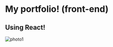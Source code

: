 # My portfolio! (front-end)
## Using React!

![photo1](https://github.com/musicianrpr/My-Portfolio-frontend/main/src/img/readme1.png?raw=true)

